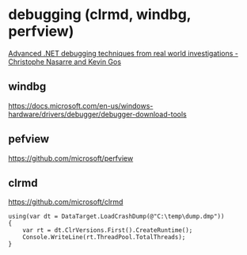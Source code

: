 # debugging (clrmd, windbg, perfview)

[Advanced .NET debugging techniques from real world investigations - Christophe Nasarre and Kevin Gos](https://www.youtube.com/watch?v=biDJkJ4L_K8&list=PL03Lrmd9CiGe9QtFC8LRRqknzpKgcrWpe&index=171&t=0s)

## windbg

https://docs.microsoft.com/en-us/windows-hardware/drivers/debugger/debugger-download-tools

## pefview

https://github.com/microsoft/perfview

## clrmd

https://github.com/microsoft/clrmd
```
using(var dt = DataTarget.LoadCrashDump(@"C:\temp\dump.dmp"))
{
    var rt = dt.ClrVersions.First().CreateRuntime();
    Console.WriteLine(rt.ThreadPool.TotalThreads);
}
```